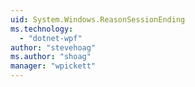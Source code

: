 ```yaml
---
uid: System.Windows.ReasonSessionEnding
ms.technology: 
  - "dotnet-wpf"
author: "stevehoag"
ms.author: "shoag"
manager: "wpickett"
---
```


